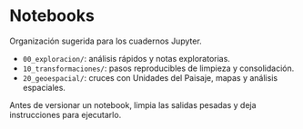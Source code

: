 # Notebooks

Organización sugerida para los cuadernos Jupyter.

- `00_exploracion/`: análisis rápidos y notas exploratorias.
- `10_transformaciones/`: pasos reproducibles de limpieza y consolidación.
- `20_geoespacial/`: cruces con Unidades del Paisaje, mapas y análisis espaciales.

Antes de versionar un notebook, limpia las salidas pesadas y deja instrucciones para ejecutarlo.
